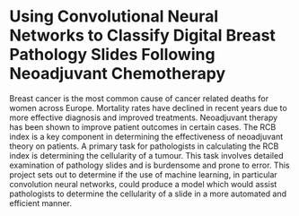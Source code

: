 # Using Convolutional Neural Networks to Classify Digital Breast Pathology Slides Following Neoadjuvant Chemotherapy

Breast cancer is the most common cause of cancer related deaths for women across Europe. Mortality rates have declined in recent years due to more effective diagnosis and improved treatments. Neoadjuvant therapy has been shown to improve patient outcomes in certain cases. The RCB index is a key component in determining the effectiveness of neoadjuvant theory on patients. A primary task for pathologists in calculating the RCB index is determining the cellularity of a tumour. This task involves detailed examination of pathology slides and is burdensome and prone to error. This project sets out to determine if the use of machine learning, in particular convolution neural networks, could produce a model which would assist pathologists to determine the cellularity of a slide in a more automated and efficient manner.
